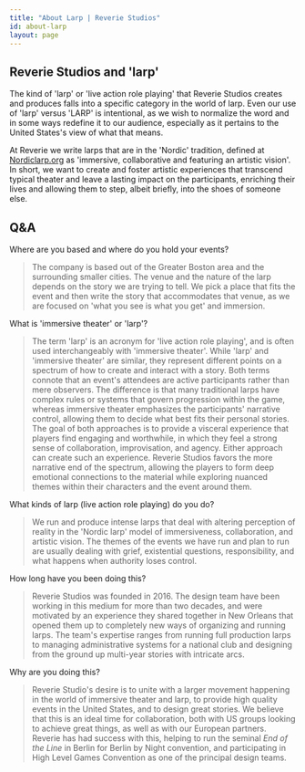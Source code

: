 ```yaml
---
title: "About Larp | Reverie Studios"
id: about-larp
layout: page
---
```


## Reverie Studios and 'larp'

The kind of 'larp' or 'live action role playing' that Reverie Studios creates and produces falls into a specific category in the world of larp. Even our use of 'larp' versus 'LARP' is intentional, as we wish to normalize the word and in some ways redefine it to our audience, especially as it pertains to the United States's view of what that means.

At Reverie we write larps that are in the 'Nordic' tradition, defined at [Nordiclarp.org][nordic] as 'immersive, collaborative and featuring an artistic vision'. In short, we want to create and foster artistic experiences that transcend typical theater and leave a lasting impact on the participants, enriching their lives and allowing them to step, albeit briefly, into the shoes of someone else.

## Q&A

Where are you based and where do you hold your events?

> The company is based out of the Greater Boston area and the surrounding smaller cities. The venue and the nature of the larp depends on the story we are trying to tell. We pick a place that fits the event and then write the story that accommodates that venue, as we are focused on 'what you see is what you get' and immersion.

What is 'immersive theater' or 'larp'?

> The term 'larp' is an acronym for 'live action role playing', and is often used interchangeably with 'immersive  theater'. While 'larp' and 'immersive theater' are similar, they represent different points on a spectrum of how to create and interact with a story. Both terms connote that an event's attendees are active participants rather than mere observers. The difference is that many traditional larps have complex rules or systems that govern progression within the game, whereas immersive theater emphasizes the participants' narrative control, allowing them to decide what best fits their personal stories. The goal of both approaches is to provide a visceral experience that players find engaging and worthwhile, in which they feel a strong sense of collaboration, improvisation, and agency. Either approach can create such an experience. Reverie Studios favors the more narrative end of the spectrum, allowing the players to form deep emotional connections to the material while exploring nuanced themes within their characters and the event around them.

What kinds of larp (live action role playing) do you do?

> We run and produce intense larps that deal with altering perception of reality in the 'Nordic larp' model of immersiveness, collaboration, and artistic vision. The themes of the events we have run and plan to run are usually dealing with grief, existential questions, responsibility, and what happens when authority loses control.

How long have you been doing this?

> Reverie Studios was founded in 2016. The design team have been working in this medium for more than two decades, and were motivated by an experience they shared together in New Orleans that opened them up to completely new ways of organizing and running larps. The team's expertise ranges from running full production larps to managing administrative systems for a national club and designing from the ground up multi-year stories with intricate arcs.

Why are you doing this?

> Reverie Studio's desire is to unite with a larger movement happening in the world of immersive theater and larp, to provide high quality events in the United States, and to design great stories.  We believe that this is an ideal time for collaboration, both with US groups looking to achieve great things, as well as with our European partners. Reverie has had success with this, helping to run the seminal *End of the Line* in Berlin for Berlin by Night convention, and participating in High Level Games Convention as one of the principal design teams.

[nordic]: https://nordiclarp.org/what-is-nordic-larp/
